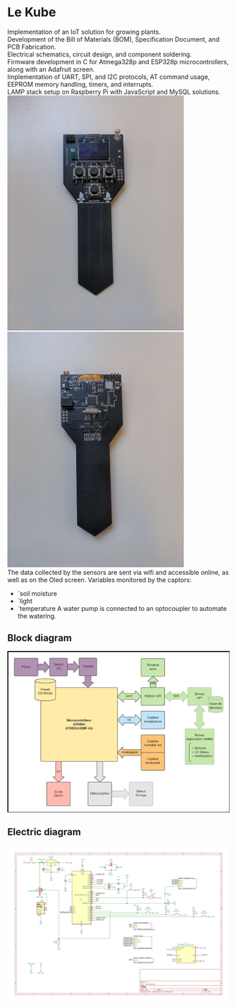 # Le Kube
Implementation of an IoT solution for growing plants.\
Development of the Bill of Materials (BOM), Specification Document, and PCB Fabrication. \
Electrical schematics, circuit design, and component soldering. \
Firmware development in C for Atmega328p and ESP328p microcontrollers, along with an Adafruit screen. \
Implementation of UART, SPI, and I2C protocols, AT command usage, EEPROM memory handling, timers, and interrupts. \
LAMP stack setup on Raspberry Pi with JavaScript and MySQL solutions. \
<img src="docs/kube_face.jpg" alt="drawing" width="400"/>
<img src="docs/kube_dos.jpg" alt="drawing" width="400"/>\
The data collected by the sensors are sent via wifi and accessible online, as well as on the Oled screen.
Variables monitored by the captors:
* `soil moisture
* `light
* `temperature
A water pump is connected to an optocoupler to automate the watering.

## Block diagram
![](docs/block_diagram.png)

## Electric diagram
![](docs/elec_diagram.png)
